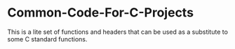 # Common-Code-For-C-Projects
This is a lite set of functions and headers that can be used as a substitute to some C standard functions. 

